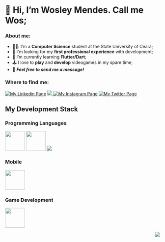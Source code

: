 # 👋 Hi, I’m Wosley Mendes. Call me Wos;

### About me:
- 👨‍🎓: I'm a **Computer Science** student at the State University of Ceará;
- 👀 I'm looking for my **first professional experience** with development;
- 🌱 I’m currently learning **Flutter/Dart**;
- 🕹️ I love to **play** and **develop** videogames in my spare time;
- 💬 **_Feel free to send me a message!_**

### Where to find me:
<a href='https://www.linkedin.com/in/wosley-mendes-rocha-405159a2'> <img alt='My Linkedin Page' src="https://cdn0.iconfinder.com/data/icons/social-media-2091/100/social-06-48.png"/></a>
<a href='mailto:wosleymr@gmail.com"'> <img src="https://cdn2.iconfinder.com/data/icons/social-icons-circular-color/512/gmail-48.png"/> </a>
<a href='https://www.instagram.com/wosmendes/'><img alt='My Instagram Page' src="https://cdn4.iconfinder.com/data/icons/social-messaging-ui-color-shapes-2-free/128/social-instagram-new-circle-48.png"/></a>
<a href='https://twitter.com/wos_mendes'><img alt='My Twitter Page' src="https://cdn4.iconfinder.com/data/icons/social-media-icons-the-circle-set/48/twitter_circle-48.png"/></a>

## My Development Stack

### Programming Languages
<code><img src="https://img.icons8.com/color/50/000000/c-programming.png" width="64"/></code> <code><img src="https://img.icons8.com/color/50/000000/c-sharp-logo-2.png" width="64"/></code> <code><img src="https://cdn2.iconfinder.com/data/icons/designer-skills/128/code-programming-java-software-develop-command-language-64.png"/></code>

### Mobile
<code><img src="https://img.icons8.com/fluency/50/000000/flutter.png" width="64"/></code>

### Game Development
<code><img src="https://cdn4.iconfinder.com/data/icons/various-icons-2/476/Unity.png" width="64"/></code>

<p align="right">
  <a href="#">
    <img src="https://visitor-badge.glitch.me/badge?page_id=wosmendes.README"/>
   </a>
</p>

<!---
WosMendes/WosMendes is a ✨ special ✨ repository because its `README.md` (this file) appears on your GitHub profile.
You can click the Preview link to take a look at your changes.
--->
